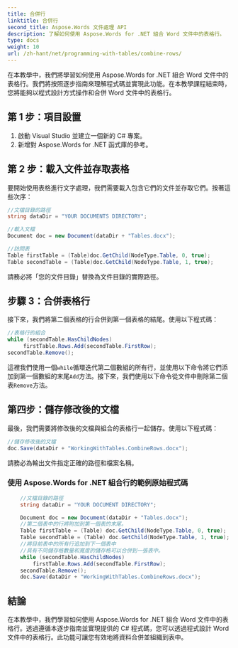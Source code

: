 ```yaml
---
title: 合併行
linktitle: 合併行
second_title: Aspose.Words 文件處理 API
description: 了解如何使用 Aspose.Words for .NET 組合 Word 文件中的表格行。
type: docs
weight: 10
url: /zh-hant/net/programming-with-tables/combine-rows/
---
```


在本教學中，我們將學習如何使用 Aspose.Words for .NET 組合 Word 文件中的表格行。我們將按照逐步指南來理解程式碼並實現此功能。在本教學課程結束時，您將能夠以程式設計方式操作和合併 Word 文件中的表格行。

## 第 1 步：項目設置
1. 啟動 Visual Studio 並建立一個新的 C# 專案。
2. 新增對 Aspose.Words for .NET 函式庫的參考。

## 第 2 步：載入文件並存取表格
要開始使用表格進行文字處理，我們需要載入包含它們的文件並存取它們。按著這些次序：

```csharp
//文檔目錄的路徑
string dataDir = "YOUR DOCUMENTS DIRECTORY";

//載入文檔
Document doc = new Document(dataDir + "Tables.docx");

//訪問表
Table firstTable = (Table)doc.GetChild(NodeType.Table, 0, true);
Table secondTable = (Table)doc.GetChild(NodeType.Table, 1, true);
```

請務必將「您的文件目錄」替換為文件目錄的實際路徑。

## 步驟 3：合併表格行
接下來，我們將第二個表格的行合併到第一個表格的結尾。使用以下程式碼：

```csharp
//表格行的組合
while (secondTable.HasChildNodes)
     firstTable.Rows.Add(secondTable.FirstRow);
secondTable.Remove();
```

這裡我們使用一個`while`循環迭代第二個數組的所有行，並使用以下命令將它們添加到第一個數組的末尾`Add`方法。接下來，我們使用以下命令從文件中刪除第二個表`Remove`方法。

## 第四步：儲存修改後的文檔
最後，我們需要將修改後的文檔與組合的表格行一起儲存。使用以下程式碼：

```csharp
//儲存修改後的文檔
doc.Save(dataDir + "WorkingWithTables.CombineRows.docx");
```

請務必為輸出文件指定正確的路徑和檔案名稱。

### 使用 Aspose.Words for .NET 組合行的範例原始程式碼 

```csharp
	//文檔目錄的路徑
	string dataDir = "YOUR DOCUMENT DIRECTORY";

	Document doc = new Document(dataDir + "Tables.docx");
	//第二個表中的行將附加到第一個表的末尾。
	Table firstTable = (Table) doc.GetChild(NodeType.Table, 0, true);
	Table secondTable = (Table) doc.GetChild(NodeType.Table, 1, true);
	//將目前表中的所有行追加到下一個表中
	//具有不同儲存格數量和寬度的儲存格可以合併到一張表中。
	while (secondTable.HasChildNodes)
		firstTable.Rows.Add(secondTable.FirstRow);
	secondTable.Remove();
	doc.Save(dataDir + "WorkingWithTables.CombineRows.docx");
```

## 結論
在本教學中，我們學習如何使用 Aspose.Words for .NET 組合 Word 文件中的表格行。透過遵循本逐步指南並實現提供的 C# 程式碼，您可以透過程式設計 Word 文件中的表格行。此功能可讓您有效地將資料合併並組織到表中。
